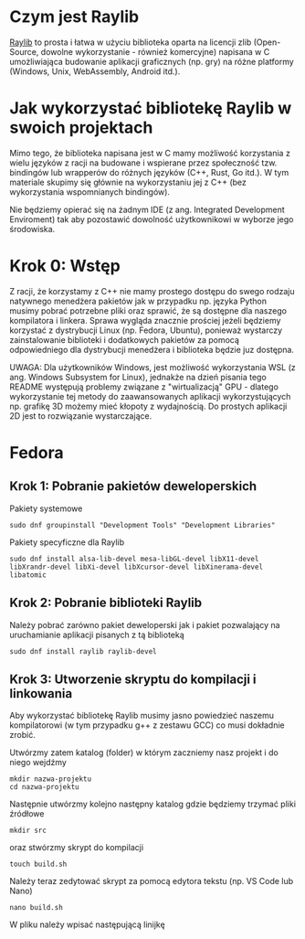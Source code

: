 # Czym jest Raylib

[Raylib](https://www.raylib.com) to prosta i łatwa w użyciu biblioteka oparta na licencji zlib (Open-Source, dowolne wykorzystanie - również komercyjne) napisana w C umożliwiająca budowanie aplikacji graficznych (np. gry) na różne platformy (Windows, Unix, WebAssembly, Android itd.).

# Jak wykorzystać bibliotekę Raylib w swoich projektach

Mimo tego, że biblioteka napisana jest w C mamy możliwość korzystania z wielu języków z racji na budowane i wspierane przez społeczność tzw. bindingów lub wrapperów do różnych języków (C++, Rust, Go itd.). W tym materiale skupimy się głównie na wykorzystaniu jej z C++ (bez wykorzystania wspomnianych bindingów).

Nie będziemy opierać się na żadnym IDE (z ang. Integrated Development Enviroment) tak aby pozostawić dowolność użytkownikowi w wyborze jego środowiska.

# Krok 0: Wstęp 

Z racji, że korzystamy z C++ nie mamy prostego dostępu do swego rodzaju natywnego menedżera pakietów jak w przypadku np. języka Python musimy pobrać potrzebne pliki oraz sprawić, że są dostępne dla naszego kompilatora i linkera. Sprawa wygląda znacznie prościej jeżeli będziemy korzystać z dystrybucji Linux (np. Fedora, Ubuntu), ponieważ wystarczy zainstalowanie biblioteki i dodatkowych pakietów za pomocą odpowiedniego dla dystrybucji menedżera i biblioteka będzie juz dostępna. 

UWAGA: Dla użytkowników Windows, jest możliwość wykorzystania WSL (z ang. Windows Subsystem for Linux), jednakże na dzień pisania tego README występują problemy związane z "wirtualizacją" GPU - dlatego wykorzystanie tej metody do zaawansowanych aplikacji wykorzystujących np. grafikę 3D możemy mieć kłopoty z wydajnością. Do prostych aplikacji 2D jest to rozwiązanie wystarczające.

# Fedora

## Krok 1: Pobranie pakietów deweloperskich
Pakiety systemowe
```
sudo dnf groupinstall "Development Tools" "Development Libraries"
```
Pakiety specyficzne dla Raylib

```
sudo dnf install alsa-lib-devel mesa-libGL-devel libX11-devel libXrandr-devel libXi-devel libXcursor-devel libXinerama-devel libatomic
```
## Krok 2: Pobranie biblioteki Raylib

Należy pobrać zarówno pakiet deweloperski jak i pakiet pozwalający na uruchamianie aplikacji pisanych z tą biblioteką 

```
sudo dnf install raylib raylib-devel
```

## Krok 3: Utworzenie skryptu do kompilacji i linkowania

Aby wykorzystać bibliotekę Raylib musimy jasno powiedzieć naszemu kompilatorowi (w tym przypadku g++ z zestawu GCC) co musi dokładnie zrobić.

Utwórzmy zatem katalog (folder) w którym zaczniemy nasz projekt i do niego wejdźmy

```
mkdir nazwa-projektu
cd nazwa-projektu
```

Następnie utwórzmy kolejno następny katalog gdzie będziemy trzymać pliki źródłowe

```
mkdir src
```
oraz stwórzmy skrypt do kompilacji

```
touch build.sh
```

Należy teraz zedytować skrypt za pomocą edytora tekstu (np. VS Code lub Nano)

```
nano build.sh
```
W pliku należy wpisać następującą linijkę
```